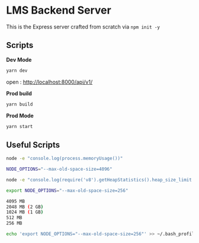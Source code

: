 # LMS Backend Server

This is the Express server crafted from scratch via `npm init -y`

## Scripts

**Dev Mode**

```bash
yarn dev
```

open : [http://localhost:8000/api/v1/](http://localhost:8000/api/v1/)

**Prod build**

```bash
yarn build
```

**Prod Mode**

```bash
yarn start
```

## Useful Scripts

```bash
node -e "console.log(process.memoryUsage())"
```

```bash
NODE_OPTIONS="--max-old-space-size=4096"
```

```bash
node -e "console.log(require('v8').getHeapStatistics().heap_size_limit / 1024 / 1024 + ' MB')"
```

```bash
export NODE_OPTIONS="--max-old-space-size=256"

4095 MB
2048 MB (2 GB)
1024 MB (1 GB)
512 MB
256 MB
```

```bash
echo 'export NODE_OPTIONS="--max-old-space-size=256"' >> ~/.bash_profile
```
